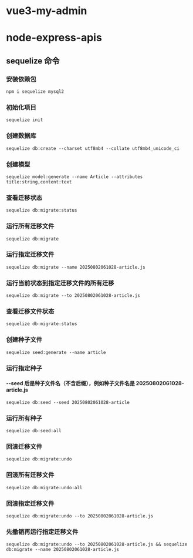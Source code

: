 # vue3-my-admin

# node-express-apis

## sequelize 命令

### 安装依赖包

`npm i sequelize mysql2`

### 初始化项目

`sequelize init`

### 创建数据库

`sequelize db:create --charset utf8mb4 --collate utf8mb4_unicode_ci`

### 创建模型

`sequelize model:generate --name Article --attributes title:string,content:text`

### 查看迁移状态

`sequelize db:migrate:status`

### 运行所有迁移文件

`sequelize db:migrate`

### 运行指定迁移文件

`sequelize db:migrate --name 20250802061028-article.js`

### 运行当前状态到指定迁移文件的所有迁移

`sequelize db:migrate --to 20250802061028-article.js`

### 查看迁移文件状态

`sequelize db:migrate:status`

### 创建种子文件

`sequelize seed:generate --name article`

### 运行指定种子

#### --seed 后是种子文件名（不含后缀），例如种子文件名是 20250802061028-article.js

`sequelize db:seed --seed 20250802061028-article`

### 运行所有种子

`sequelize db:seed:all`

### 回滚迁移文件

`sequelize db:migrate:undo`

### 回滚所有迁移文件

`sequelize db:migrate:undo:all`

### 回滚指定迁移文件

`sequelize db:migrate:undo --to 20250802061028-article.js`

### 先撤销再运行指定迁移文件

`sequelize db:migrate:undo --to 20250802061028-article.js && sequelize db:migrate --name 20250802061028-article.js`
